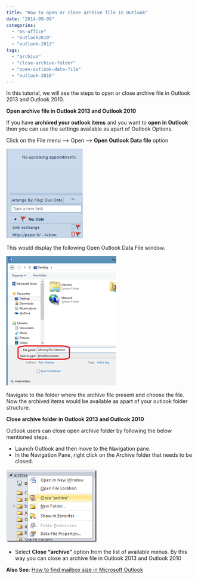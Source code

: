 ```yaml
---
title: "How to open or close archive file in Outlook"
date: "2014-09-09"
categories: 
  - "ms-office"
  - "outlook2010"
  - "outlook-2013"
tags: 
  - "archive"
  - "close-archive-folder"
  - "open-outlook-data-file"
  - "outlook-2010"
---
```


In this tutorial, we will see the steps to open or close archive file in Outlook 2013 and Outlook 2010.

**Open archive file in Outlook 2013 and Outlook 2010**

If you have **archived your outlook items** and you want to **open in Outlook** then you can use the settings available as apart of Outlook Options.

Click on the File menu –> Open –> **Open Outlook Data file** option

[![Open archive file in Outlook 2013 and Outlook 2010](images/image_thumb33.png "Open archive file in Outlook 2013 and Outlook 2010")](http://blogmines.com/blog/wp-content/uploads/2010/04/image33.png)

This would display the following Open Outlook Data File window.

[![Open Outlook Data file in Outlook 2013 and Outlook 2010](images/image_thumb.png "Open Outlook Data file in Outlook 2013 and Outlook 2010")](http://blogmines.com/blog/wp-content/uploads/2014/09/image.png)

Navigate to the folder where the archive file present and choose the file. Now the archived items would be available as apart of your outlook folder structure.

**Close archive folder in Outlook 2013 and Outlook 2010**

Outlook users can close open archive folder by following the below mentioned steps.

- Launch Outlook and then move to the Navigation pane.
- In the Navigation Pane, right click on the Archive folder that needs to be closed.

[![Close archive folder in Outlook 2013 and Outlook 2010](images/1_image_thumb59.png "Close archive folder in Outlook 2013 and Outlook 2010")](http://blogmines.com/blog/wp-content/uploads/2011/06/image59.png)

- Select **Close “archive”** option from the list of available menus. By this way you can close an archive file in Outlook 2013 and Outlook 2010

**Also See**: [How to find mailbox size in Microsoft Outlook](http://blogmines.com/blog/how-to-find-mailbox-folder-size-in-microsoft-outlook-2010/)
